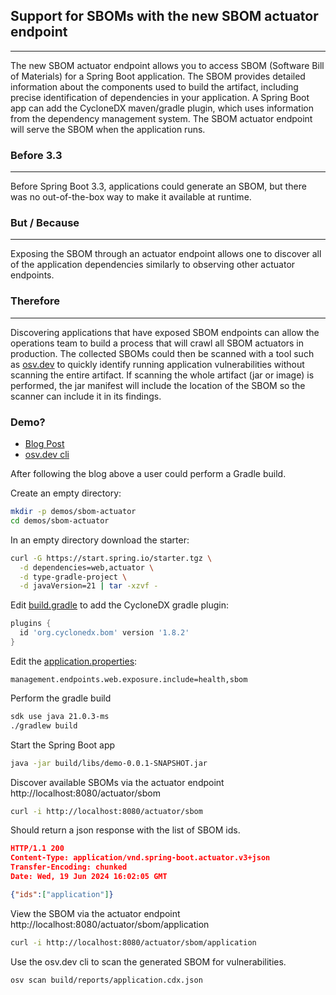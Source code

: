 ## Support for SBOMs with the new SBOM actuator endpoint

---
The new SBOM actuator endpoint allows you to access SBOM (Software Bill of Materials) for a Spring Boot application. The SBOM provides detailed information about the components used to build the artifact, including precise identification of dependencies in your application. A Spring Boot app can add the CycloneDX maven/gradle plugin, which uses information from the dependency management system. The SBOM actuator endpoint will serve the SBOM when the application runs.

### Before 3.3

---
Before Spring Boot 3.3, applications could generate an SBOM, but there was no out-of-the-box way to make it available at runtime.

### But / Because

---
Exposing the SBOM through an actuator endpoint allows one to discover all of the application dependencies similarly to observing other actuator endpoints.

### Therefore

---
Discovering applications that have exposed SBOM endpoints can allow the operations team to build a process that will crawl all SBOM actuators in production. The collected SBOMs could then be scanned with a tool such as [osv.dev](https://osv.dev/) to quickly identify running application vulnerabilities without scanning the entire artifact. If scanning the whole artifact (jar or image) is performed, the jar manifest will include the location of the SBOM so the scanner can include it in its findings.

### Demo?

- [Blog Post](https://spring.io/blog/2024/05/24/sbom-support-in-spring-boot-3-3)
- [osv.dev cli](https://github.com/google/osv-scanner/releases/tag/v1.7.4)

After following the blog above a user could perform a Gradle build.

Create an empty directory:

```bash
mkdir -p demos/sbom-actuator
cd demos/sbom-actuator
```

In an empty directory download the starter:

```bash
curl -G https://start.spring.io/starter.tgz \
  -d dependencies=web,actuator \
  -d type-gradle-project \
  -d javaVersion=21 | tar -xzvf -
```

Edit [build.gradle](../../demos/sbom-actuator/build.gradle) to add the CycloneDX gradle plugin:

```groovy
plugins {
  id 'org.cyclonedx.bom' version '1.8.2'
}
```

Edit the [application.properties](../../demos/sbom-actuator/src/main/resources/application.properties):

```properties
management.endpoints.web.exposure.include=health,sbom
```

Perform the gradle build

```bash
sdk use java 21.0.3-ms
./gradlew build
```

Start the Spring Boot app

```bash
java -jar build/libs/demo-0.0.1-SNAPSHOT.jar
```

Discover available SBOMs via the actuator endpoint http://localhost:8080/actuator/sbom

```bash
curl -i http://localhost:8080/actuator/sbom
```

Should return a json response with the list of SBOM ids.

```json
HTTP/1.1 200 
Content-Type: application/vnd.spring-boot.actuator.v3+json
Transfer-Encoding: chunked
Date: Wed, 19 Jun 2024 16:02:05 GMT

{"ids":["application"]}
```

View the SBOM via the actuator endpoint http://localhost:8080/actuator/sbom/application

```bash
curl -i http://localhost:8080/actuator/sbom/application
```

Use the osv.dev cli to scan the generated SBOM for vulnerabilities.

```bash
osv scan build/reports/application.cdx.json
```
